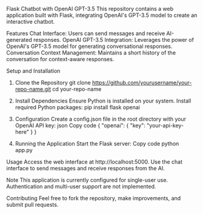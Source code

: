 Flask Chatbot with OpenAI GPT-3.5
This repository contains a web application built with Flask, integrating OpenAI's GPT-3.5 model to create an interactive chatbot.

Features
Chat Interface: Users can send messages and receive AI-generated responses.
OpenAI GPT-3.5 Integration: Leverages the power of OpenAI's GPT-3.5 model for generating conversational responses.
Conversation Context Management: Maintains a short history of the conversation for context-aware responses.

Setup and Installation
1. Clone the Repository
git clone https://github.com/yourusername/your-repo-name.git
cd your-repo-name

2. Install Dependencies
Ensure Python is installed on your system.
Install required Python packages:
pip install flask openai

3. Configuration
Create a config.json file in the root directory with your OpenAI API key:
json
Copy code
{
  "openai": {
    "key": "your-api-key-here"
  }
}

4. Running the Application
Start the Flask server:
Copy code
python app.py

Usage
Access the web interface at http://localhost:5000.
Use the chat interface to send messages and receive responses from the AI.

Note
This application is currently configured for single-user use.
Authentication and multi-user support are not implemented.

Contributing
Feel free to fork the repository, make improvements, and submit pull requests.
